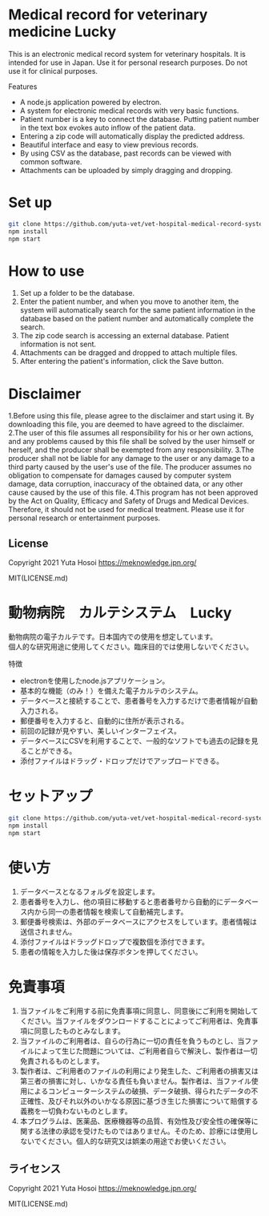 # Medical record for veterinary medicine Lucky

This is an electronic medical record system for veterinary hospitals. It is intended for use in Japan.
Use it for personal research purposes. Do not use it for clinical purposes.

Features
- A node.js application powered by electron.
- A system for electronic medical records with very basic functions. 
- Patient number is a key to connect the database. Putting patient number in the text box evokes auto inflow of the patient data. 
- Entering a zip code will automatically display the predicted address.
- Beautiful interface and easy to view previous records.
- By using CSV as the database, past records can be viewed with common software.
- Attachments can be uploaded by simply dragging and dropping.


# Set up

```bash
git clone https://github.com/yuta-vet/vet-hospital-medical-record-system
npm install
npm start
```

# How to use
1. Set up a folder to be the database.
2. Enter the patient number, and when you move to another item, the system will automatically search for the same patient information in the database based on the patient number and automatically complete the search. 
3. The zip code search is accessing an external database. Patient information is not sent. 
4. Attachments can be dragged and dropped to attach multiple files.
5. After entering the patient's information, click the Save button.

# Disclaimer
1.Before using this file, please agree to the disclaimer and start using it. By downloading this file, you are deemed to have agreed to the disclaimer. 
2.The user of this file assumes all responsibility for his or her own actions, and any problems caused by this file shall be solved by the user himself or herself, and the producer shall be exempted from any responsibility. 
3.The producer shall not be liable for any damage to the user or any damage to a third party caused by the user's use of the file. The producer assumes no obligation to compensate for damages caused by computer system damage, data corruption, inaccuracy of the obtained data, or any other cause caused by the use of this file.
4.This program has not been approved by the Act on Quality, Efficacy and Safety of Drugs and Medical Devices. Therefore, it should not be used for medical treatment. Please use it for personal research or entertainment purposes.

## License

Copyright 2021 Yuta Hosoi https://meknowledge.jpn.org/

MIT(LICENSE.md)

# 動物病院　カルテシステム　Lucky

動物病院の電子カルテです。日本国内での使用を想定しています。  
個人的な研究用途に使用してください。臨床目的では使用しないでください。

特徴
- electronを使用したnode.jsアプリケーション。
- 基本的な機能（のみ！）を備えた電子カルテのシステム。
- データベースと接続することで、患者番号を入力するだけで患者情報が自動入力される。
- 郵便番号を入力すると、自動的に住所が表示される。
- 前回の記録が見やすい、美しいインターフェイス。
- データベースにCSVを利用することで、一般的なソフトでも過去の記録を見ることができる。
- 添付ファイルはドラッグ・ドロップだけでアップロードできる。

# セットアップ

```bash
git clone https://github.com/yuta-vet/vet-hospital-medical-record-system
npm install
npm start
```

# 使い方
1. データベースとなるフォルダを設定します。  
2. 患者番号を入力し、他の項目に移動すると患者番号から自動的にデータベース内から同一の患者情報を検索して自動補完します。  
3. 郵便番号検索は、外部のデータベースにアクセスをしています。患者情報は送信されません。  
4. 添付ファイルはドラッグドロップで複数個を添付できます。  
5. 患者の情報を入力した後は保存ボタンを押してください。  

# 免責事項
1. 当ファイルをご利用する前に免責事項に同意し、同意後にご利用を開始してください。当ファイルをダウンロードすることによってご利用者は、免責事項に同意したものとみなします。  
2. 当ファイルのご利用者は、自らの行為に一切の責任を負うものとし、当ファイルによって生じた問題については、ご利用者自らで解決し、製作者は一切免責されるものとします。  
3. 製作者は、ご利用者のファイルの利用により発生した、ご利用者の損害又は第三者の損害に対し、いかなる責任も負いません。製作者は、当ファイル使用によるコンピューターシステムの破損、データ破損、得られたデータの不正確性、及びそれ以外のいかなる原因に基づき生じた損害について賠償する義務を一切負わないものとします。  
4. 本プログラムは、医薬品、医療機器等の品質、有効性及び安全性の確保等に関する法律の承認を受けたものではありません。そのため、診療には使用しないでください。個人的な研究又は娯楽の用途でお使いください。  

## ライセンス

Copyright 2021 Yuta Hosoi https://meknowledge.jpn.org/

MIT(LICENSE.md)



